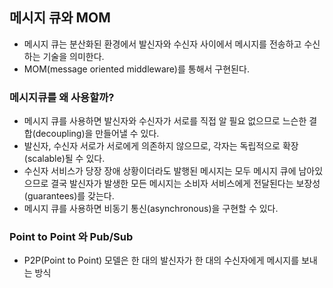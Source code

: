 ## 메시지 큐와 MOM
- 메시지 큐는 분산화된 환경에서 발신자와 수신자 사이에서 메시지를 전송하고 수신하는 기술을 의미한다.
- MOM(message oriented middleware)를 통해서 구현된다.

### 메시지큐를 왜 사용할까?
- 메시지 큐를 사용하면 발신자와 수신자가 서로를 직접 알 필요 없으므로 느슨한 결합(decoupling)을 만들어낼 수 있다.
- 발신자, 수신자 서로가 서로에게 의존하지 않으므로, 각자는 독립적으로 확장(scalable)될 수 있다.
- 수신자 서비스가 당장 장애 상황이더라도 발행된 메시지는 모두 메시지 큐에 남아있으므로 결국 발신자가 발생한 모든 메시지는 소비자 서비스에게 전달된다는 보장성(guarantees)를 갖는다.
- 메시지 큐를 사용하면 비동기 통신(asynchronous)을 구현할 수 있다.

### Point to Point 와 Pub/Sub
- P2P(Point to Point) 모델은 한 대의 발신자가 한 대의 수신자에게 메시지를 보내는 방식